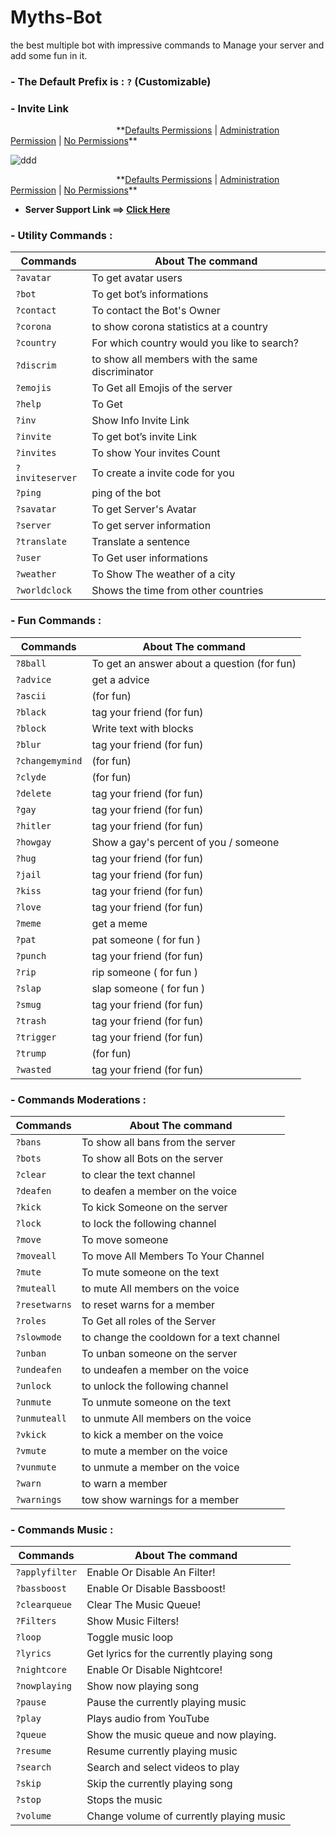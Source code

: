 # Myths-Bot
 the best multiple bot with impressive commands to Manage your server and add some fun in it.


### - The Default Prefix is : `?` (Customizable)


###  - Invite Link 
   ឵឵឵ ឵឵឵឵឵឵ ឵឵឵឵឵឵ ឵឵឵឵឵឵ ឵឵឵឵឵឵ ឵឵឵឵឵឵ ឵឵឵឵឵឵ ឵឵឵឵឵឵ ឵឵឵឵឵឵ ឵឵឵឵឵឵ ឵឵឵឵឵឵ ឵឵឵឵឵឵ ឵឵឵឵឵឵ ឵឵឵឵឵឵ ឵឵឵឵឵឵ ឵឵឵឵឵឵ ឵឵឵឵឵឵ ឵឵឵឵឵឵ ឵឵឵឵឵឵ ឵឵឵឵឵឵ ឵឵឵឵឵឵ ឵឵឵឵឵឵ ឵឵឵឵឵឵ ឵឵឵឵឵឵ ឵឵឵឵឵឵ ឵឵឵឵឵឵ ឵឵឵឵឵឵ ឵឵឵឵឵឵ ឵឵឵឵឵឵ ឵឵឵឵឵឵ ឵឵឵឵឵឵ ឵឵឵឵឵឵ ឵឵឵឵឵឵ ឵឵឵឵឵឵ ឵឵឵឵឵឵ ឵឵឵឵឵឵ ឵឵឵឵឵឵ ឵឵឵឵឵឵ ឵឵឵឵឵឵ ឵឵឵឵឵឵ ឵឵឵឵឵឵ ឵឵឵឵឵឵ ឵឵឵឵឵឵ ឵឵឵**[Defaults Permissions](https://discord.com/api/oauth2/authorize?client_id=731948524203147304&permissions=4019935598&scope=bot)  |  [Administration Permission](https://discord.com/api/oauth2/authorize?client_id=731948524203147304&permissions=8&scope=bot)  |  [No Permissions](https://discord.com/api/oauth2/authorize?client_id=731948524203147304&permissions=&scope=bot)**

![ddd](https://media.discordapp.net/attachments/732266643719323780/761235687856668682/INVITE_ME.png)

   ឵឵឵ ឵឵឵឵឵឵ ឵឵឵឵឵឵ ឵឵឵឵឵឵ ឵឵឵឵឵឵ ឵឵឵឵឵឵ ឵឵឵឵឵឵ ឵឵឵឵឵឵ ឵឵឵឵឵឵ ឵឵឵឵឵឵ ឵឵឵឵឵឵ ឵឵឵឵឵឵ ឵឵឵឵឵឵ ឵឵឵឵឵឵ ឵឵឵឵឵឵ ឵឵឵឵឵឵ ឵឵឵឵឵឵ ឵឵឵឵឵឵ ឵឵឵឵឵឵ ឵឵឵឵឵឵ ឵឵឵឵឵឵ ឵឵឵឵឵឵ ឵឵឵឵឵឵ ឵឵឵឵឵឵ ឵឵឵឵឵឵ ឵឵឵឵឵឵ ឵឵឵឵឵឵ ឵឵឵឵឵឵ ឵឵឵឵឵឵ ឵឵឵឵឵឵ ឵឵឵឵឵឵ ឵឵឵឵឵឵ ឵឵឵឵឵឵ ឵឵឵឵឵឵ ឵឵឵឵឵឵ ឵឵឵឵឵឵ ឵឵឵឵឵឵ ឵឵឵឵឵឵ ឵឵឵឵឵឵ ឵឵឵឵឵឵ ឵឵឵឵឵឵ ឵឵឵឵឵឵ ឵឵឵឵឵឵ ឵឵឵**[Defaults Permissions](https://discord.com/api/oauth2/authorize?client_id=731948524203147304&permissions=4019935598&scope=bot)  |  [Administration Permission](https://discord.com/api/oauth2/authorize?client_id=731948524203147304&permissions=8&scope=bot)  |  [No Permissions](https://discord.com/api/oauth2/authorize?client_id=731948524203147304&permissions=&scope=bot)**

 *   **Server Support Link ==> [Click Here](https://discord.com/invite/kp5kb8wSMp)**


### - **Utility Commands** : 

Commands | About The command
------------ | -------------
`?avatar` | To get avatar users
`?bot` | To get bot’s informations
`?contact` | To contact the Bot's Owner
`?corona` | to show corona statistics at a country
`?country` | For which country would you like to search?
`?discrim` | to show all members with the same discriminator
`?emojis` | To Get all Emojis of the server
`?help` | To Get 
`?inv` | Show Info Invite Link
`?invite` | To get bot’s invite Link
`?invites` | To show Your invites Count
`?inviteserver` | To create a invite code for you
`?ping` | ping of the bot
`?savatar` | To get Server's Avatar
`?server` | To get server information
`?translate` | Translate a sentence
`?user` | To Get user informations
`?weather` | To Show The weather of a city
`?worldclock` | Shows the time from other countries


### - **Fun Commands** : 

Commands | About The command
------------ | -------------
`?8ball` | To get an answer about a question (for fun)
`?advice` | get a advice
`?ascii` | (for fun)
`?black` | tag your friend (for fun)
`?block` | Write text with blocks
`?blur` | tag your friend (for fun)
`?changemymind` | (for fun)
`?clyde` | (for fun)
`?delete` | tag your friend (for fun)
`?gay` | tag your friend (for fun)
`?hitler` | tag your friend (for fun)
`?howgay` | Show a gay's percent of you / someone
`?hug` | tag your friend (for fun)
`?jail` | tag your friend (for fun)
`?kiss` | tag your friend (for fun)
`?love` | tag your friend (for fun)
`?meme` | get a meme
`?pat` | pat someone ( for fun )
`?punch` | tag your friend (for fun)
`?rip` | rip someone ( for fun )
`?slap` | slap someone ( for fun )
`?smug` | tag your friend (for fun)
`?trash` | tag your friend (for fun)
`?trigger` | tag your friend (for fun)
`?trump` | (for fun)
`?wasted` | tag your friend (for fun)

### - **Commands Moderations** :

Commands | About The command
------------ | -------------
`?bans` | To show all bans from the server
`?bots` | To show all Bots on the server
`?clear` | to clear the text channel
`?deafen` | to deafen a member on the voice
`?kick` | To kick Someone on the server
`?lock` | to lock the following channel
`?move` | To move someone 
`?moveall` | To move All Members To Your Channel
`?mute` | To mute someone on the text
`?muteall` | to mute All members on the voice
`?resetwarns` | to reset warns for a member
`?roles` | To Get all roles of the Server
`?slowmode` | to change the cooldown for a text channel
`?unban` | To unban someone on the server
`?undeafen` | to undeafen a member on the voice
`?unlock` | to unlock the following channel
`?unmute` | To unmute someone on the text
`?unmuteall` | to unmute All members on the voice
`?vkick` | to kick a member on the voice
`?vmute` | to mute a member on the voice
`?vunmute` | to unmute a member on the voice
`?warn` | to warn a member
`?warnings` | tow show warnings for a member

### - **Commands Music** : 

Commands | About The command
------------ | -------------
`?applyfilter` | Enable Or Disable An Filter!
`?bassboost` | Enable Or Disable Bassboost!
`?clearqueue` | Clear The Music Queue!
`?Filters` | Show Music Filters!
`?loop` | Toggle music loop
`?lyrics` | Get lyrics for the currently playing song
`?nightcore` | Enable Or Disable Nightcore!
`?nowplaying` | Show now playing song
`?pause` | Pause the currently playing music
`?play` | Plays audio from YouTube
`?queue` | Show the music queue and now playing.
`?resume` | Resume currently playing music
`?search` | Search and select videos to play
`?skip` | Skip the currently playing song
`?stop` | Stops the music
`?volume` | Change volume of currently playing music
